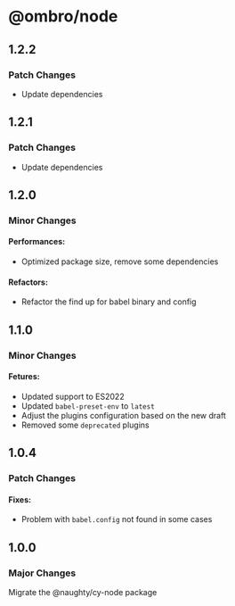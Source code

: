 # @ombro/node

## 1.2.2

### Patch Changes

- Update dependencies

## 1.2.1

### Patch Changes

- Update dependencies

## 1.2.0

### Minor Changes

#### Performances:

- Optimized package size, remove some dependencies

#### Refactors:

- Refactor the find up for babel binary and config

## 1.1.0

### Minor Changes

#### Fetures:

- Updated support to ES2022
- Updated `babel-preset-env` to `latest`
- Adjust the plugins configuration based on the new draft
- Removed some `deprecated` plugins

## 1.0.4

### Patch Changes

#### Fixes:

- Problem with `babel.config` not found in some cases

## 1.0.0

### Major Changes

Migrate the @naughty/cy-node package

